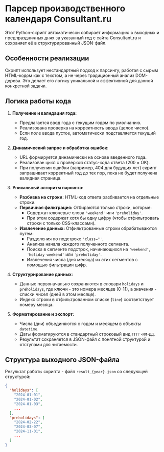 # Парсер производственного календаря Consultant.ru

Этот Python-скрипт автоматически собирает информацию о выходных и предпраздничных днях за указанный год с сайта Consultant.ru и сохраняет её в структурированный JSON-файл.

## Особенности реализации

Скрипт использует нестандартный подход к парсингу, работая с сырым HTML-кодом как с текстом, а не через традиционный анализ DOM-дерева. Это делает его логику уникальной и эффективной для данной конкретной задачи.

## Логика работы кода

1.  **Получение и валидация года:**
    *   Предлагается ввод года с текущим годом по умолчанию.
    *   Реализована проверка на корректность ввода (целое число).
    *   Если поле ввода пустое, автоматически подставляется текущий год.

2.  **Динамический запрос и обработка ошибок:**
    *   URL формируется динамически на основе введенного года.
    *   Реализован цикл с проверкой статус-кода ответа (200 = OK).
    *   При получении ошибки (например, 404 для будущих лет) скрипт запрашивает корректный год до тех пор, пока не будет получена валидная страница.

3.  **Уникальный алгоритм парсинга:**
    *   **Разбивка на строки:** HTML-код ответа разбивается на отдельные строки.
    *   **Первичная фильтрация:** Отбираются только строки, которые:
        *   Содержат ключевые слова `'weekend'` или `'preholiday'`.
        *   При этом содержат хотя бы одну цифру (чтобы отфильтровать строки с только CSS-классами).
    *   **Извлечение данных:** Отфильтрованные строки обрабатываются путем:
        *   Разделения по подстроке `'class="'`.
        *   Анализа начала каждого полученного сегмента.
        *   Поиска в сегменте подстрок, начинающихся на `'weekend'`, `'holiday weekend'` или `'preholiday'`.
        *   Извлечения числа (дня месяца) из этих сегментов с помощью фильтрации цифр.

4.  **Структурирование данных:**
    *   Данные первоначально сохраняются в словари `holidays` и `preholidays`, где ключи - это номера месяцев (0-11), а значения - списки чисел (дней в этом месяце).
    *   Индекс строки в отфильтрованном списке (`line`) соответствует номеру месяца.

5.  **Форматирование и экспорт:**
    *   Числа (дни) объединяются с годом и месяцем в объекты `datetime`.
    *   Даты форматируются в стандартный строковый вид `ГГГГ-ММ-ДД`.
    *   Результат сохраняется в JSON-файл с понятной структурой и отступами для читаемости.

## Структура выходного JSON-файла

Результат работы скрипта - файл `result_{year}.json` со следующей структурой:

```json
{
  "holidays": [
    "2024-01-01",
    "2024-01-02",
    "2024-01-03",
    ...
  ],
  "preholidays": [
    "2024-02-22",
    "2024-03-07",
    "2024-11-01",
    ...
  ]
}
